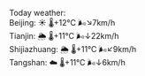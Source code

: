Today weather:  
Beijing: ☀️ 🌡️+12°C 🌬️↘7km/h  
Tianjin: 🌦 🌡️+11°C 🌬️↓22km/h  
Shijiazhuang: 🌦 🌡️+11°C 🌬️↙9km/h  
Tangshan: ☁️ 🌡️+11°C 🌬️↓6km/h  
